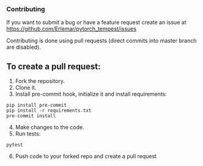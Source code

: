 ### Contributing

If you want to submit a bug or have a feature request create an issue at https://github.com/Erlemar/pytorch_tempest/issues

Contributing is done using pull requests (direct commits into master branch are disabled).

## To create a pull request:
1. Fork the repository.
2. Clone it.
3. Install pre-commit hook, initialize it and install requirements:

```shell
pip install pre-commit
pip install -r requirements.txt
pre-commit install
```

4. Make  changes to the code.
5. Run tests:

```shell
pytest
```

6. Push code to your forked repo and create a pull request
